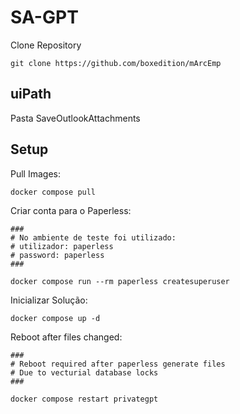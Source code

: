 # SA-GPT

Clone Repository

```
git clone https://github.com/boxedition/mArcEmp
```

## uiPath

Pasta SaveOutlookAttachments

## Setup

Pull Images:

```
docker compose pull
```

Criar conta para o Paperless:

```
###
# No ambiente de teste foi utilizado:
# utilizador: paperless
# password: paperless
###

docker compose run --rm paperless createsuperuser
```

Inicializar Solução:

```
docker compose up -d
```

Reboot after files changed:

```
###
# Reboot required after paperless generate files
# Due to vecturial database locks
###

docker compose restart privategpt
```
